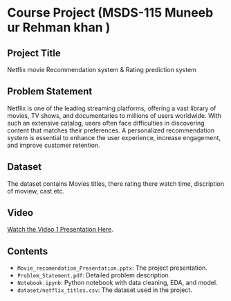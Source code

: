 # Course Project (MSDS-115 Muneeb ur Rehman khan )

## Project Title
Netflix movie Recommendation system & Rating prediction system

## Problem Statement
Netflix is one of the leading streaming platforms, offering a vast library of movies, TV shows, and documentaries to millions of users worldwide. With such an extensive catalog, users often face difficulties in discovering content that matches their preferences. A personalized recommendation system is essential to enhance the user experience, increase engagement, and improve customer retention.

## Dataset
The dataset contains Movies titles, there rating there watch time, discription of moview, cast etc.

## Video
[Watch the Video 1 Presentation Here](https://youtu.be/Y301nXNVOKA).

## Contents
- `Movie_recomendation_Presentation.pptx`: The project presentation.
- `Problem_Statement.pdf`: Detailed problem description.
- `Notebook.ipynb`: Python notebook with data cleaning, EDA, and model.
- `dataset/netflix_titles.csv`: The dataset used in the project.
